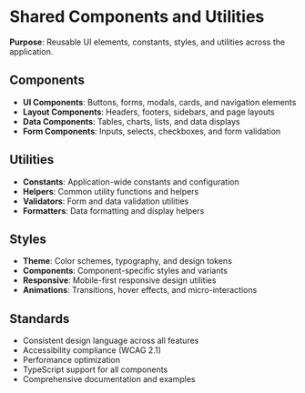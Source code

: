 # Shared Components and Utilities

**Purpose**: Reusable UI elements, constants, styles, and utilities across the application.

## Components

- **UI Components**: Buttons, forms, modals, cards, and navigation elements
- **Layout Components**: Headers, footers, sidebars, and page layouts
- **Data Components**: Tables, charts, lists, and data displays
- **Form Components**: Inputs, selects, checkboxes, and form validation

## Utilities

- **Constants**: Application-wide constants and configuration
- **Helpers**: Common utility functions and helpers
- **Validators**: Form and data validation utilities
- **Formatters**: Data formatting and display helpers

## Styles

- **Theme**: Color schemes, typography, and design tokens
- **Components**: Component-specific styles and variants
- **Responsive**: Mobile-first responsive design utilities
- **Animations**: Transitions, hover effects, and micro-interactions

## Standards

- Consistent design language across all features
- Accessibility compliance (WCAG 2.1)
- Performance optimization
- TypeScript support for all components
- Comprehensive documentation and examples 